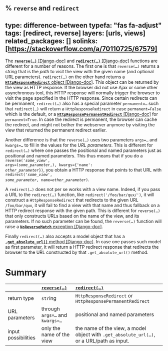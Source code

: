 % `reverse` and `redirect`
---
type: difference-between
typefa: "fas fa-adjust"
tags: [redirect, reverse]
layers: [urls, views]
related_packages: []
solinks: [https://stackoverflow.com/a/70110725/67579]
---
The [**<code>reverse(&hellip;)</code>** [Django-doc]](https://docs.djangoproject.com/en/dev/ref/urlresolvers/#reverse) and [**<code>redirect(&hellip;)</code>** [Django-doc]](https://docs.djangoproject.com/en/dev/topics/http/shortcuts/#redirect) functions are different for a number of reasons. The first one is that <code>reverse(&hellip;)</code> returns a *string* that is the *path* to visit the view with the given name (and optional URL parameters). <code>redirect(&hellip;)</code> on the other hand returns a [**`HttpResponseRedirect`** object [Django-doc]](https://docs.djangoproject.com/en/dev/ref/request-response/#django.http.HttpResponseRedirect). This object can be returned by the view as HTTP response. If the browser did not use Ajax or some other asynchronous tool, this HTTP response will normally trigger the browser to visit the page specified in the HTTP response. Since certain redirects can be permanent, <code>redirect(&hellip;)</code> also has a special parameter <code>permanent=&hellip;</code> such that <code>redirect(&hellip;)</code> will return a `HttpResponseRedirect` in case `permanent=False` which is the default, or a [**`HttpResponsePermanentRedirect`** [Django-doc]](https://docs.djangoproject.com/en/dev/ref/request-response/#django.http.HttpResponsePermanentRedirect) for `permanent=True`. In case the redirect is permanent, the browser can cache the redirect, and might not bother the webserver anymore by visiting the view that returned the permanent redirect earlier.

Another difference is that the <code>reverse(&hellip;)</code> uses two parameters <code>args=&hellip;</code> and <code>kwargs=&hellip;</code> to fill in the values for the *URL parameters*. This is different for <code>redirect(&hellip;)</code> where one passes the positional and named parameters just as positional and named parameters. This thus means that if you do a <code>reverse('<i>some_view</i>', args=(<i>some_parameter</i>,), kwargs={'name': <i>other_parameter</i>})</code>, you obtain a HTTP response that points to that URL with <code>redirect('<i>some_view</i>', <i>some_parameter</i>, name=<i>other_parameter</i>)</code>.

A <code>redirect(&hellip;)</code> does not per se works with a view name. Indeed, if you pass a URL to the <code>redirect(&hellip;)</code> function, like `redirect('/foo/bar/qux/')`, it will construct a `HttpResponseRedirect` that redirects to the given URL `/foo/bar/qux`, it will fail to find a view with that name and thus fallback on a HTTP redirect response with the given path. This is different for <code>reverse(&hellip;)</code> that only constructs URLs based on the name of the view, and its parameters. If no such parameter can be found, the <code>reverse(&hellip;)</code> function will raise a [**`NoReverseMatch`** exception [Django-doc]](https://docs.djangoproject.com/en/dev/ref/exceptions/#noreversematch).

Finally <code>redirect(&hellip;)</code> also accepts a model object that has a [**`.get_absolute_url()`** method [Django-doc]](https://docs.djangoproject.com/en/3.2/ref/models/instances/#get-absolute-url). In case one passes such model as first parameter, it will return a HTTP redirect response that redirects the browser to the URL constructed by that `.get_absolute_url()` method.

# Summary

|    | [<code>reverse(&hellip;)</code>](https://docs.djangoproject.com/en/dev/ref/urlresolvers/#reverse) | [<code>redirect(&hellip;)</code>](https://docs.djangoproject.com/en/dev/topics/http/shortcuts/#redirect)
|:-- |:--  |:--
| return type | `str`ing | `HttpResponseRedirect` or `HttpResponsePermanentRedirect`
| URL parameters | through <code>args=&hellip;</code> and <code>kwargs=&hellip;</code> | positional and named parameters
| input possibilities | only the name of the view | the name of the view, a model object with <code>.get_absolute_url(&hellip;)</code>, or a URL/path as input.
